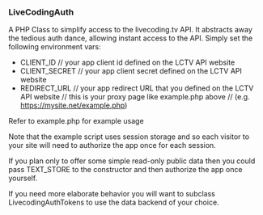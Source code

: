 ### LiveCodingAuth

A PHP Class to simplify access to the livecoding.tv API. It abstracts away the tedious auth dance, allowing instant access to the API. Simply set the following environment vars:

  * CLIENT_ID     // your app client id defined on the LCTV API website
  * CLIENT_SECRET // your app client secret defined on the LCTV API website
  * REDIRECT_URL  // your app  redirect URL that you defined on the LCTV API website
                  //     this is your proxy page like example.php above
                  //     (e.g. https://mysite.net/example.php)

Refer to example.php for example usage

Note that the example script uses session storage and so each visitor to your site will need to authorize the app once for each session.

If you plan only to offer some simple read-only public data then you could pass TEXT_STORE to the constructor and then authorize the app once yourself.

If you need more elaborate behavior you will want to subclass LivecodingAuthTokens to use the data backend of your choice.

